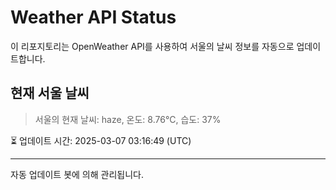 
# Weather API Status

이 리포지토리는 OpenWeather API를 사용하여 서울의 날씨 정보를 자동으로 업데이트합니다.

## 현재 서울 날씨
> 서울의 현재 날씨: haze, 온도: 8.76°C, 습도: 37%

⏳ 업데이트 시간: 2025-03-07 03:16:49 (UTC)

---
자동 업데이트 봇에 의해 관리됩니다.
